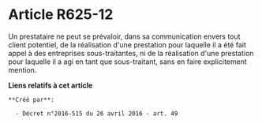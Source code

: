 # Article R625-12

Un prestataire ne peut se prévaloir, dans sa communication envers tout client potentiel, de la réalisation d'une prestation
pour laquelle il a été fait appel à des entreprises sous-traitantes, ni de la réalisation d'une prestation pour laquelle il a
agi en tant que sous-traitant, sans en faire explicitement mention.

**Liens relatifs à cet article**

	**Créé par**:

	  - Décret n°2016-515 du 26 avril 2016 - art. 49

